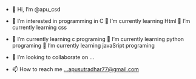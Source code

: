 - 👋 Hi, I’m @apu_csd
- 👀 I’m interested in programming in C
  🌱 I’m currently learning Html
  🌱 I’m currently learning css
- 🌱 I’m currently learning c programing
  🌱 I’m currently learning python programing
  🌱 I’m currently learning javaSript programing

- 💞️ I’m looking to collaborate on ...
- 📫 How to reach me ...apusutradhar77@gmail.com 


<!---
apucsd/apucsd is a ✨ special ✨ repository because its `README.md` (this file) appears on your GitHub profile.
You can click the Preview link to take a look at your changes.
--->
